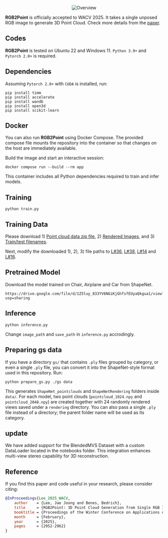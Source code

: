 <p align="center">
    <img src="https://www.jaejoonglee.com/images/rgb2point.png" alt="Overview">
</p>

**RGB2Point** is officially accepted to WACV 2025. It takes a single unposed RGB image to generate 3D Point Cloud. Check more details from the [paper](https://arxiv.org/pdf/2407.14979).
## Codes
**RGB2Point** is tested on Ubuntu 22 and Windows 11. `Python 3.9+` and `Pytorch 2.0+` is required.

## Dependencies
Assuming `Pytorch 2.0+` with `CUDA` is installed, run:
```
pip install timm
pip install accelerate
pip install wandb
pip install open3d
pip install scikit-learn
```

## Docker
You can also run **RGB2Point** using Docker Compose. The provided compose file
mounts the repository into the container so that changes on the host are
immediately available.

Build the image and start an interactive session:

```
docker compose run --build --rm app
```

This container includes all Python dependencies required to train and infer
models.

## Training
```
python train.py
```

## Training Data
Please download 1)  [Point cloud data zip file](https://drive.google.com/file/d/1R7TXnBvVir8OCXPE5f2kck6Enl0gdMUQ/view?usp=sharing), 2) [Rendered Images](https://drive.google.com/file/d/1t_rlV1BwitvICap_2ubd5oqL_6Yq-Drn/view?usp=sharing), and 3) [Train/test filenames](https://drive.google.com/drive/folders/1jBPd1YBJwzgVpolT-yA0g8XxYJmb2_s-?usp=sharing).

Next, modify the downloaded 1), 2), 3) file paths to [L#36](https://github.com/JaeLee18/RGB2point/blob/7b29188ea8b4c92fcc5f48bd0066e901881ce1f7/utils.py#L36), [L#38](https://github.com/JaeLee18/RGB2point/blob/7b29188ea8b4c92fcc5f48bd0066e901881ce1f7/utils.py#L38), [L#14](https://github.com/JaeLee18/RGB2point/blob/7b29188ea8b4c92fcc5f48bd0066e901881ce1f7/utils.py#L14) and [L#16](https://github.com/JaeLee18/RGB2point/blob/7b29188ea8b4c92fcc5f48bd0066e901881ce1f7/utils.py#L16).

## Pretrained Model
Download the model trained on Chair, Airplane and Car from ShapeNet.
```
https://drive.google.com/file/d/1Z5luy_833YV6NGiKjGhfsfEUyaQkgua1/view?usp=sharing
```

## Inference
```
python inference.py
```
Change `image_path` and `save_path` in `inference.py` accrodingly.


## Preparing gs data
If you have a directory `gs/` that contains `.ply` files grouped by
category, or even a single `.ply` file, you can convert it into the
ShapeNet-style format used in this repository. Run:

```
python prepare_gs.py ./gs data
```

This generates `ShapeNet_pointclouds` and `ShapeNetRendering` folders
inside `data/`. For each model, two point clouds (`pointcloud_1024.npy`
and `pointcloud_2048.npy`) are created together with 24 randomly
rendered views saved under a `rendering` directory. You can also pass a
single `.ply` file instead of a directory; the parent folder name will
be used as its category.


## update
We have added support for the BlendedMVS Dataset with a custom DataLoader located in the notebooks folder. This integration enhances multi-view stereo capability for 3D reconstruction.

## Reference
If you find this paper and code useful in your research, please consider citing:
```bibtex
@InProceedings{Lee_2025_WACV,
    author    = {Lee, Jae Joong and Benes, Bedrich},
    title     = {RGB2Point: 3D Point Cloud Generation from Single RGB Images},
    booktitle = {Proceedings of the Winter Conference on Applications of Computer Vision (WACV)},
    month     = {February},
    year      = {2025},
    pages     = {2952-2962}
}
```
